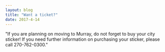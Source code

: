 ```yaml
---
layout: blog
title: "Want a ticket?"
date: 2017-4-14
---
```


"If you are planning on moving to Murray, do not forget to buy your city sticker! If you need further information on purchasing
your sticker, please call 270-762-0300."


